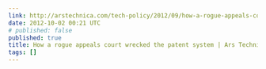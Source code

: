 ```yaml
---
link: http://arstechnica.com/tech-policy/2012/09/how-a-rogue-appeals-court-wrecked-the-patent-system/
date: 2012-10-02 00:21 UTC
# published: false
published: true
title: How a rogue appeals court wrecked the patent system | Ars Technica
tags: []
---
```



